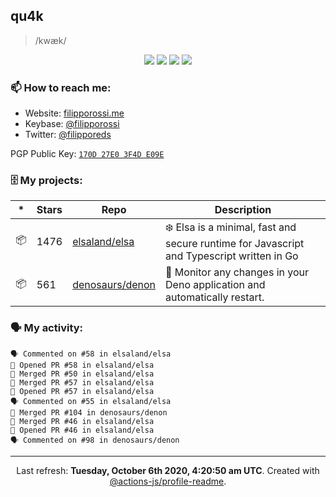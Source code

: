 ## qu4k

> /kwæk/

<p align="center">
  <img src="https://img.shields.io/badge/last%20major%20release-aug.%202000-important" />
  <img src="https://img.shields.io/badge/unminified%20size-6%20feet%206%20inches-informational" />
  <img src="https://img.shields.io/badge/vulnerabilities-high-critical" />
  <img src="https://img.shields.io/badge/code%20quality-A%20for%20effort-success" />
</p>

### 📫 How to reach me:

- Website: [filipporossi.me](https://filipporossi.me/)
- Keybase: [@filipporossi](https://keybase.io/filipporossi)
- Twitter: [@filipporeds](https://keybase.io/filipporeds)

PGP Public Key: [`170D 27E0 3F4D E09E`](https://keybase.io/filipporossi/pgp_keys.asc)

### 🗄 My projects:

|*|Stars|Repo|Description|
|---|---|---|---|
| 📦 | 1476 | [elsaland/elsa](https://github.com/elsaland/elsa) | ❄️ Elsa is a minimal, fast and secure runtime for Javascript and Typescript written in Go |
| 📦 | 561 | [denosaurs/denon](https://github.com/denosaurs/denon) | 👀 Monitor any changes in your Deno application and automatically restart. |

### 🗣 My activity:

```
🗣 Commented on #58 in elsaland/elsa
💪 Opened PR #58 in elsaland/elsa
🎉 Merged PR #50 in elsaland/elsa
🎉 Merged PR #57 in elsaland/elsa
💪 Opened PR #57 in elsaland/elsa
🗣 Commented on #55 in elsaland/elsa
🎉 Merged PR #104 in denosaurs/denon
🎉 Merged PR #46 in elsaland/elsa
💪 Opened PR #46 in elsaland/elsa
🗣 Commented on #98 in denosaurs/denon
```

---

<p align="center">Last refresh: <b>Tuesday, October 6th 2020, 4:20:50 am UTC</b>. Created with <a href=https://github.com/marketplace/actions/profile-readme>@actions-js/profile-readme</a>.</p>

